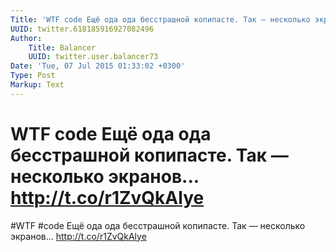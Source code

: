 ```yaml
---
Title: 'WTF code Ещё ода ода бесстрашной копипасте. Так — несколько экранов... http://t.co/r1ZvQkAlye'
UUID: twitter.618185916927082496
Author:
    Title: Balancer
    UUID: twitter.user.balancer73
Date: 'Tue, 07 Jul 2015 01:33:02 +0300'
Type: Post
Markup: Text
---
```


# WTF code Ещё ода ода бесстрашной копипасте. Так — несколько экранов... http://t.co/r1ZvQkAlye

#WTF #code Ещё ода ода бесстрашной копипасте. Так —
несколько экранов... http://t.co/r1ZvQkAlye